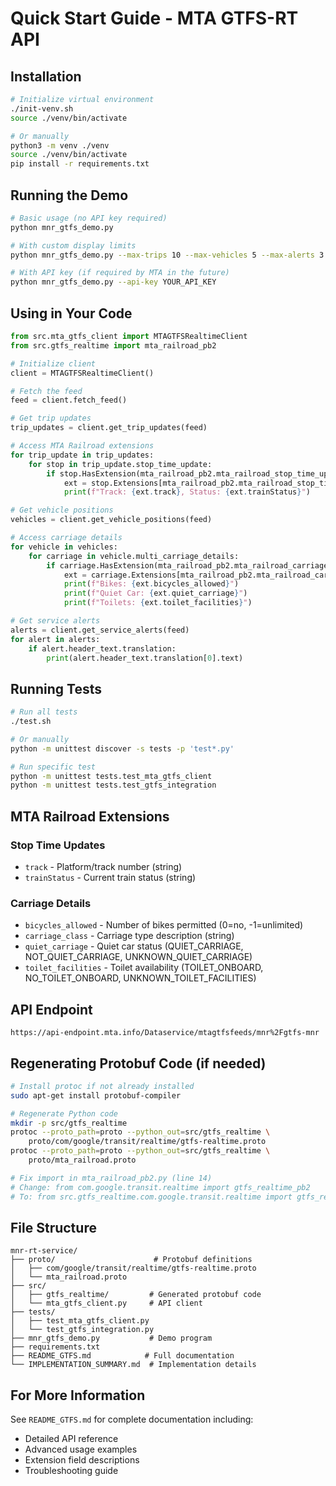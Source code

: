 # Quick Start Guide - MTA GTFS-RT API

## Installation

```bash
# Initialize virtual environment
./init-venv.sh
source ./venv/bin/activate

# Or manually
python3 -m venv ./venv
source ./venv/bin/activate
pip install -r requirements.txt
```

## Running the Demo

```bash
# Basic usage (no API key required)
python mnr_gtfs_demo.py

# With custom display limits
python mnr_gtfs_demo.py --max-trips 10 --max-vehicles 5 --max-alerts 3

# With API key (if required by MTA in the future)
python mnr_gtfs_demo.py --api-key YOUR_API_KEY
```

## Using in Your Code

```python
from src.mta_gtfs_client import MTAGTFSRealtimeClient
from src.gtfs_realtime import mta_railroad_pb2

# Initialize client
client = MTAGTFSRealtimeClient()

# Fetch the feed
feed = client.fetch_feed()

# Get trip updates
trip_updates = client.get_trip_updates(feed)

# Access MTA Railroad extensions
for trip_update in trip_updates:
    for stop in trip_update.stop_time_update:
        if stop.HasExtension(mta_railroad_pb2.mta_railroad_stop_time_update):
            ext = stop.Extensions[mta_railroad_pb2.mta_railroad_stop_time_update]
            print(f"Track: {ext.track}, Status: {ext.trainStatus}")

# Get vehicle positions
vehicles = client.get_vehicle_positions(feed)

# Access carriage details
for vehicle in vehicles:
    for carriage in vehicle.multi_carriage_details:
        if carriage.HasExtension(mta_railroad_pb2.mta_railroad_carriage_details):
            ext = carriage.Extensions[mta_railroad_pb2.mta_railroad_carriage_details]
            print(f"Bikes: {ext.bicycles_allowed}")
            print(f"Quiet Car: {ext.quiet_carriage}")
            print(f"Toilets: {ext.toilet_facilities}")

# Get service alerts
alerts = client.get_service_alerts(feed)
for alert in alerts:
    if alert.header_text.translation:
        print(alert.header_text.translation[0].text)
```

## Running Tests

```bash
# Run all tests
./test.sh

# Or manually
python -m unittest discover -s tests -p 'test*.py'

# Run specific test
python -m unittest tests.test_mta_gtfs_client
python -m unittest tests.test_gtfs_integration
```

## MTA Railroad Extensions

### Stop Time Updates
- `track` - Platform/track number (string)
- `trainStatus` - Current train status (string)

### Carriage Details
- `bicycles_allowed` - Number of bikes permitted (0=no, -1=unlimited)
- `carriage_class` - Carriage type description (string)
- `quiet_carriage` - Quiet car status (QUIET_CARRIAGE, NOT_QUIET_CARRIAGE, UNKNOWN_QUIET_CARRIAGE)
- `toilet_facilities` - Toilet availability (TOILET_ONBOARD, NO_TOILET_ONBOARD, UNKNOWN_TOILET_FACILITIES)

## API Endpoint

```
https://api-endpoint.mta.info/Dataservice/mtagtfsfeeds/mnr%2Fgtfs-mnr
```

## Regenerating Protobuf Code (if needed)

```bash
# Install protoc if not already installed
sudo apt-get install protobuf-compiler

# Regenerate Python code
mkdir -p src/gtfs_realtime
protoc --proto_path=proto --python_out=src/gtfs_realtime \
    proto/com/google/transit/realtime/gtfs-realtime.proto
protoc --proto_path=proto --python_out=src/gtfs_realtime \
    proto/mta_railroad.proto

# Fix import in mta_railroad_pb2.py (line 14)
# Change: from com.google.transit.realtime import gtfs_realtime_pb2
# To: from src.gtfs_realtime.com.google.transit.realtime import gtfs_realtime_pb2
```

## File Structure

```
mnr-rt-service/
├── proto/                      # Protobuf definitions
│   ├── com/google/transit/realtime/gtfs-realtime.proto
│   └── mta_railroad.proto
├── src/
│   ├── gtfs_realtime/         # Generated protobuf code
│   └── mta_gtfs_client.py     # API client
├── tests/
│   ├── test_mta_gtfs_client.py
│   └── test_gtfs_integration.py
├── mnr_gtfs_demo.py           # Demo program
├── requirements.txt
├── README_GTFS.md            # Full documentation
└── IMPLEMENTATION_SUMMARY.md  # Implementation details
```

## For More Information

See `README_GTFS.md` for complete documentation including:
- Detailed API reference
- Advanced usage examples
- Extension field descriptions
- Troubleshooting guide
